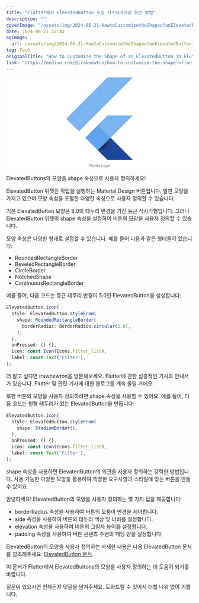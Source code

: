 ```yaml
---
title: "Flutter에서 ElevatedButton 모양 커스터마이징 하는 방법"
description: ""
coverImage: "/assets/img/2024-06-21-HowtoCustomizetheShapeofanElevatedButtoninFlutter_0.png"
date: 2024-06-21 22:43
ogImage: 
  url: /assets/img/2024-06-21-HowtoCustomizetheShapeofanElevatedButtoninFlutter_0.png
tag: Tech
originalTitle: "How to Customize the Shape of an ElevatedButton in Flutter"
link: "https://medium.com/@irawnewton/how-to-customize-the-shape-of-an-elevatedbutton-in-flutter-78f34c60fc68"
---
```



![이미지](/assets/img/2024-06-21-HowtoCustomizetheShapeofanElevatedButtoninFlutter_0.png)

ElevatedButtons의 모양을 shape 속성으로 사용자 정의하세요!

ElevatedButton 위젯은 작업을 실행하는 Material Design 버튼입니다. 발판 모양을 가지고 있으며 모양 속성을 포함한 다양한 속성으로 사용자 정의할 수 있습니다.

기본 ElevatedButton 모양은 8.0의 테두리 반경을 가진 둥근 직사각형입니다. 그러나 ElevatedButton 위젯의 shape 속성을 설정하여 버튼의 모양을 사용자 정의할 수 있습니다.

<div class="content-ad"></div>

모양 속성은 다양한 형태로 설정할 수 있습니다. 예를 들어 다음과 같은 형태들이 있습니다:

- RoundedRectangleBorder
- BeveledRectangleBorder
- CircleBorder
- NotchedShape
- ContinuousRectangleBorder

예를 들어, 다음 코드는 둥근 테두리 반경이 5.0인 ElevatedButton을 생성합니다:

```js
ElevatedButton.icon(
  style: ElevatedButton.styleFrom(
    shape: RoundedRectangleBorder(
      borderRadius: BorderRadius.circular(5.0),
    ),
  ), 
  onPressed: () {},
  icon: const Icon(Icons.filter_list),
  label: const Text('Filter'),
);
```

<div class="content-ad"></div>

더 알고 싶다면 irawnewton을 방문해보세요. Flutter에 관한 심층적인 기사와 안내서가 있습니다. Flutter 및 관련 기사에 대한 블로그를 계속 올릴 거에요.

또한 버튼의 모양을 사용자 정의하려면 shape 속성을 사용할 수 있어요. 예를 들어, 다음 코드는 원형 테두리가 있는 ElevatedButton을 만듭니다:

```js
ElevatedButton.icon(
  style: ElevatedButton.styleFrom(
    shape: StadiumBorder(),
  ),
  onPressed: () {},
  icon: const Icon(Icons.filter_list),
  label: const Text('Filter'),
);
```

shape 속성을 사용하면 ElevatedButton의 외관을 사용자 정의하는 강력한 방법입니다. 사용 가능한 다양한 모양을 활용하여 특정한 요구사항과 스타일에 맞는 버튼을 만들 수 있어요.

<div class="content-ad"></div>

안녕하세요! ElevatedButton의 모양을 사용자 정의하는 몇 가지 팁을 제공합니다:

- borderRadius 속성을 사용하여 버튼의 모퉁이 반경을 제어합니다.
- side 속성을 사용하여 버튼의 테두리 색상 및 너비를 설정합니다.
- elevation 속성을 사용하여 버튼의 그림자 높이를 설정합니다.
- padding 속성을 사용하여 버튼 콘텐츠 주변의 패딩 양을 설정합니다.

ElevatedButton의 모양을 사용자 정의하는 자세한 내용은 다음 ElevatedButton 문서를 참조해주세요: [ElevatedButton 문서](https://api.flutter.dev/flutter/material/ElevatedButton-class.html).

이 문서가 Flutter에서 ElevatedButtons의 모양을 사용자 정의하는 데 도움이 되기를 바랍니다.

<div class="content-ad"></div>

질문이 있으시면 언제든지 댓글을 남겨주세요. 도와드릴 수 있어서 더할 나위 없이 기쁩니다.
